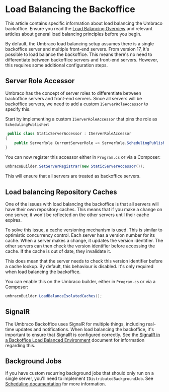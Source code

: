 # Load Balancing the Backoffice

This article contains specific information about load balancing the Umbraco backoffice. Ensure you read the [Load Balancing Overview](./) and relevant articles about general load balancing principles before you begin.

By default, the Umbraco load balancing setup assumes there is a single backoffice server and multiple front-end servers. From version 17, it's possible to load balance the backoffice. This means there's no need to differentiate between backoffice servers and front-end servers. However, this requires some additional configuration steps.

## Server Role Accessor

Umbraco has the concept of server roles to differentiate between backoffice servers and front-end servers. Since all servers will be backoffice servers, we need to add a custom `IServerRoleAccessor` to specify this.

Start by implementing a custom `IServerRoleAccessor` that pins the role as `SchedulingPublisher`:

```csharp
 public class StaticServerAccessor : IServerRoleAccessor
{
    public ServerRole CurrentServerRole => ServerRole.SchedulingPublisher;
}
```

You can now register this accessor either in `Program.cs` or via a Composer:

```csharp
umbracoBuilder.SetServerRegistrar(new StaticServerAccessor());
```

This will ensure that all servers are treated as backoffice servers.

## Load balancing Repository Caches

One of the issues with load balancing the backoffice is that all servers will have their own repository caches. This means that if you make a change on one server, it won't be reflected on the other servers until their cache expires.

To solve this issue, a cache versioning mechanism is used. This is similar to optimistic concurrency control. Each server has a version number for its cache. When a server makes a change, it updates the version identifier. The other servers can then check the version identifier before accessing the cache. If the cache is out of date, they invalidate it.

This does mean that the server needs to check this version identifier before a cache lookup. By default, this behaviour is disabled. It's only required when load balancing the backoffice.

You can enable this on the Umbraco builder, either in `Program.cs` or via a Composer:

```csharp
umbracoBuilder.LoadBalanceIsolatedCaches();
```

## SignalR

The Umbraco Backoffice uses SignalR for multiple things, including real-time updates and notifications. When load balancing the backoffice, it's important to ensure that SignalR is configured correctly. See the [SignalR in a Backoffice Load Balanced Environment](./signalR-in-backoffice-load-balanced-environment.md) document for information regarding this.


## Background Jobs

If you have custom recurring background jobs that should only run on a single server, you'll need to implement `IDistributedBackgroundJob`. See [Scheduling documentation](../../../../reference/scheduling.md#background-jobs-when-load-balancing-the-backoffice) for more information.
